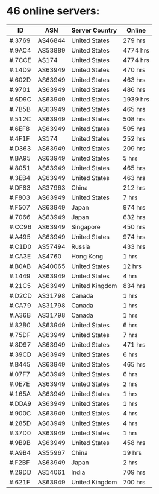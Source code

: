 # 46 online servers:

| ID | ASN | Server Country | Online |
| ------ | ------ | ------ | ------ |
| #.3769 | AS46844 | United States | 279 hrs |
| #.9AC4 | AS53889 | United States | 4774 hrs |
| #.7CCE | AS174 | United States | 4774 hrs |
| #.14D9 | AS63949 | United States | 470 hrs |
| #.602D | AS63949 | United States | 463 hrs |
| #.9701 | AS63949 | United States | 486 hrs |
| #.6D9C | AS63949 | United States | 1939 hrs |
| #.7B5B | AS63949 | United States | 465 hrs |
| #.512C | AS63949 | United States | 508 hrs |
| #.6EF8 | AS63949 | United States | 505 hrs |
| #.4F1F | AS174 | United States | 252 hrs |
| #.D363 | AS63949 | United States | 209 hrs |
| #.BA95 | AS63949 | United States | 5 hrs |
| #.8051 | AS63949 | United States | 465 hrs |
| #.3EB4 | AS63949 | United States | 463 hrs |
| #.DF83 | AS37963 | China | 212 hrs |
| #.F803 | AS63949 | United States | 7 hrs |
| #.F507 | AS63949 | Japan | 974 hrs |
| #.7066 | AS63949 | Japan | 632 hrs |
| #.CC96 | AS63949 | Singapore | 450 hrs |
| #.A495 | AS63949 | United States | 974 hrs |
| #.C1D0 | AS57494 | Russia | 433 hrs |
| #.CA3E | AS4760 | Hong Kong | 1 hrs |
| #.B0AB | AS40065 | United States | 12 hrs |
| #.1449 | AS63949 | United States | 4 hrs |
| #.21C5 | AS63949 | United Kingdom | 834 hrs |
| #.D2CD | AS31798 | Canada | 1 hrs |
| #.CA79 | AS31798 | Canada | 1 hrs |
| #.A36B | AS31798 | Canada | 1 hrs |
| #.82B0 | AS63949 | United States | 6 hrs |
| #.75DF | AS63949 | United States | 7 hrs |
| #.8D97 | AS63949 | United States | 471 hrs |
| #.39CD | AS63949 | United States | 6 hrs |
| #.B445 | AS63949 | United States | 465 hrs |
| #.07F7 | AS63949 | United States | 6 hrs |
| #.0E7E | AS63949 | United States | 2 hrs |
| #.165A | AS63949 | United States | 1 hrs |
| #.DDA9 | AS63949 | United States | 1 hrs |
| #.900C | AS63949 | United States | 4 hrs |
| #.285D | AS63949 | United States | 4 hrs |
| #.37D0 | AS63949 | United States | 1 hrs |
| #.9B9B | AS63949 | United States | 458 hrs |
| #.A9B4 | AS55967 | China | 19 hrs |
| #.F2BF | AS63949 | Japan | 2 hrs |
| #.29DD | AS14061 | India | 709 hrs |
| #.621F | AS63949 | United Kingdom | 700 hrs |

